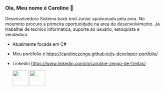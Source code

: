 ### Ola, Meu nome é Caroline 👋

Desenvolvedora Sistema back end Junior apaixonada pela area. No moemnto procuro a primeira oportunidade na area de desenvolvimento. Ja trabalhei de tecnico informatica, suporte ao usuario, estoquista e vendedora

* Atualmente focada em C#
* Meu portifolio é https://carolinezengo.github.io/js-developer-portfolio/
* Linkedin https://www.linkedin.com/in/caroline-zengo-de-freitas/


  <div style="display: inline">
  <img width ='50' heigth='50' src="https://raw.githubusercontent.com/carolinezengo/js-developer-portfolio/main/data/imgs/js.png"/>
  <img width ='50' heigth='50' src="https://raw.githubusercontent.com/carolinezengo/js-developer-portfolio/main/data/imgs/csharp.png"/>
    <img width ='50' heigth='50' src"https://raw.githubusercontent.com/carolinezengo/js-developer-portfolio/main/data/imgs/sql-server.png"/>
  
    
  </div>
